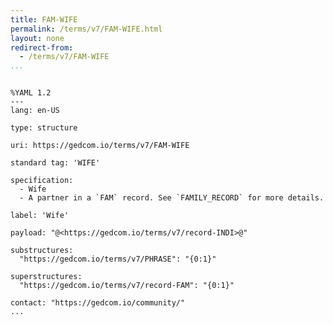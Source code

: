 ```yaml
---
title: FAM-WIFE
permalink: /terms/v7/FAM-WIFE.html
layout: none
redirect-from:
  - /terms/v7/FAM-WIFE
...
```


```

%YAML 1.2
---
lang: en-US

type: structure

uri: https://gedcom.io/terms/v7/FAM-WIFE

standard tag: 'WIFE'

specification:
  - Wife
  - A partner in a `FAM` record. See `FAMILY_RECORD` for more details.

label: 'Wife'

payload: "@<https://gedcom.io/terms/v7/record-INDI>@"

substructures:
  "https://gedcom.io/terms/v7/PHRASE": "{0:1}"

superstructures:
  "https://gedcom.io/terms/v7/record-FAM": "{0:1}"

contact: "https://gedcom.io/community/"
...

```
